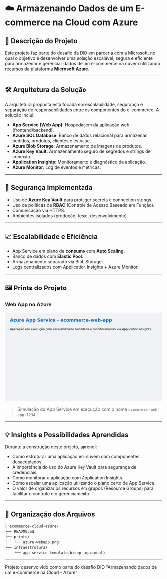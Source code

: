# ☁️ Armazenando Dados de um E-commerce na Cloud com Azure

## 🧾 Descrição do Projeto

Este projeto faz parte do desafio da DIO em parceria com a Microsoft, no qual o objetivo é desenvolver uma solução escalável, segura e eficiente para armazenar e gerenciar dados de um e-commerce na nuvem utilizando recursos da plataforma **Microsoft Azure**.

---

## 🛠️ Arquitetura da Solução

A arquitetura proposta está focada em escalabilidade, segurança e separação de responsabilidades entre os componentes do e-commerce. A solução inclui:

- **App Service (Web App)**: Hospedagem da aplicação web (frontend/backend).
- **Azure SQL Database**: Banco de dados relacional para armazenar pedidos, produtos, clientes e estoque.
- **Azure Blob Storage**: Armazenamento de imagens de produtos.
- **Azure Key Vault**: Armazenamento seguro de segredos e strings de conexão.
- **Application Insights**: Monitoramento e diagnóstico da aplicação.
- **Azure Monitor**: Log de eventos e métricas.

---

## 🔐 Segurança Implementada

- Uso de **Azure Key Vault** para proteger secrets e connection strings.
- Uso de políticas de **RBAC** (Controle de Acesso Baseado em Função).
- Comunicação via HTTPS.
- Ambientes isolados (produção, teste, desenvolvimento).

---

## 📈 Escalabilidade e Eficiência

- App Service em plano de **consumo** com **Auto Scaling**.
- Banco de dados com **Elastic Pool**.
- Armazenamento separado via Blob Storage.
- Logs centralizados com Application Insights + Azure Monitor.

---

## 🖼️ Prints do Projeto

### Web App no Azure
![Web App no Azure](./prints/azure-webapp.png)

> Simulação do App Service em execução com o nome `ecommerce-web-app-1234`.

---

## 💡 Insights e Possibilidades Aprendidas

Durante a construção deste projeto, aprendi:

- Como estruturar uma aplicação em nuvem com componentes desacoplados.
- A importância do uso do Azure Key Vault para segurança de credenciais.
- Como monitorar a aplicação com Application Insights.
- Como escalar uma aplicação utilizando o plano certo de App Service.
- O valor de organizar os recursos em grupos (Resource Groups) para facilitar o controle e o gerenciamento.

---

## 📂 Organização dos Arquivos

```bash
📁 ecommerce-cloud-azure/
├── README.md
├── prints/
│   └── azure-webapp.png
└── infraestrutura/
    └── app-service-template.bicep (opcional)
```

---

Projeto desenvolvido como parte do desafio DIO "Armazenando dados de um e-commerce na Cloud - Azure"
